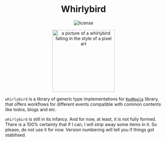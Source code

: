 <h1 align="center">
Whirlybird
</h1>

<p align="center">
<img alt="license" src="https://img.shields.io/crates/l/whirlybird?color=f4dbd6&label=license&style=for-the-badge">
</p>

<p align="center">
<img width="200" src="https://raw.githubusercontent.com/prmadev/soapberry/main/crates/whirlybird/assets/whirlybird.gif" alt="a picture of a whirlybird falling  in the style of a pixel art">
</p>

<!-- cargo-rdme start -->

`whirlybird` is a library of generic type implementations for [`RedMaple`](https://crates.io/crates/redmaple) library, that offers workflows for different events compatible with common contents like todos, blogs and etc.

`whirlybird` is still in its infancy. And for now, at least, it is not fully formed.
There is a 100% certainty that if I can, I will strip away some items in it.
So please, do not use it for now. Version numbering will tell you if things got stabilised.

<!-- cargo-rdme end -->
